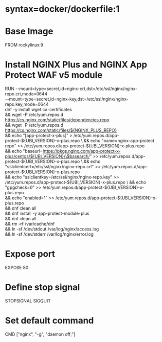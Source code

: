 # syntax=docker/dockerfile:1

# Base Image
FROM rockylinux:9

# Install NGINX Plus and NGINX App Protect WAF v5 module
RUN --mount=type=secret,id=nginx-crt,dst=/etc/ssl/nginx/nginx-repo.crt,mode=0644 \
    --mount=type=secret,id=nginx-key,dst=/etc/ssl/nginx/nginx-repo.key,mode=0644 \
    dnf -y install wget ca-certificates \
    && wget -P /etc/yum.repos.d https://cs.nginx.com/static/files/dependencies.repo \
    && wget -P /etc/yum.repos.d https://cs.nginx.com/static/files/${NGINX_PLUS_REPO} \
    && echo "[app-protect-x-plus]" > /etc/yum.repos.d/app-protect-${UBI_VERSION}-x-plus.repo \
    && echo "name=nginx-app-protect repo" >> /etc/yum.repos.d/app-protect-${UBI_VERSION}-x-plus.repo \
    && echo "baseurl=https://pkgs.nginx.com/app-protect-x-plus/centos/${UBI_VERSION}/\$basearch/" >> /etc/yum.repos.d/app-protect-${UBI_VERSION}-x-plus.repo \
    && echo "sslclientcert=/etc/ssl/nginx/nginx-repo.crt" >> /etc/yum.repos.d/app-protect-${UBI_VERSION}-x-plus.repo \
    && echo "sslclientkey=/etc/ssl/nginx/nginx-repo.key" >> /etc/yum.repos.d/app-protect-${UBI_VERSION}-x-plus.repo \
    && echo "gpgcheck=0" >> /etc/yum.repos.d/app-protect-${UBI_VERSION}-x-plus.repo \
    && echo "enabled=1" >> /etc/yum.repos.d/app-protect-${UBI_VERSION}-x-plus.repo \
    && dnf clean all \
    && dnf install -y app-protect-module-plus \
    && dnf clean all \
    && rm -rf /var/cache/dnf \
    && ln -sf /dev/stdout /var/log/nginx/access.log \
    && ln -sf /dev/stderr /var/log/nginx/error.log

# Expose port
EXPOSE 80

# Define stop signal
STOPSIGNAL SIGQUIT

# Set default command
CMD ["nginx", "-g", "daemon off;"]
